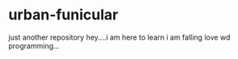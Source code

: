 # urban-funicular
just another repository
hey....i am here to learn 
i am falling love wd programming...
